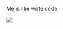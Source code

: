 Me is like write code

[![](https://visitcount.itsvg.in/api?id=Khoeckman&label=Profile%20Views&pretty=true)](https://visitcount.itsvg.in)
